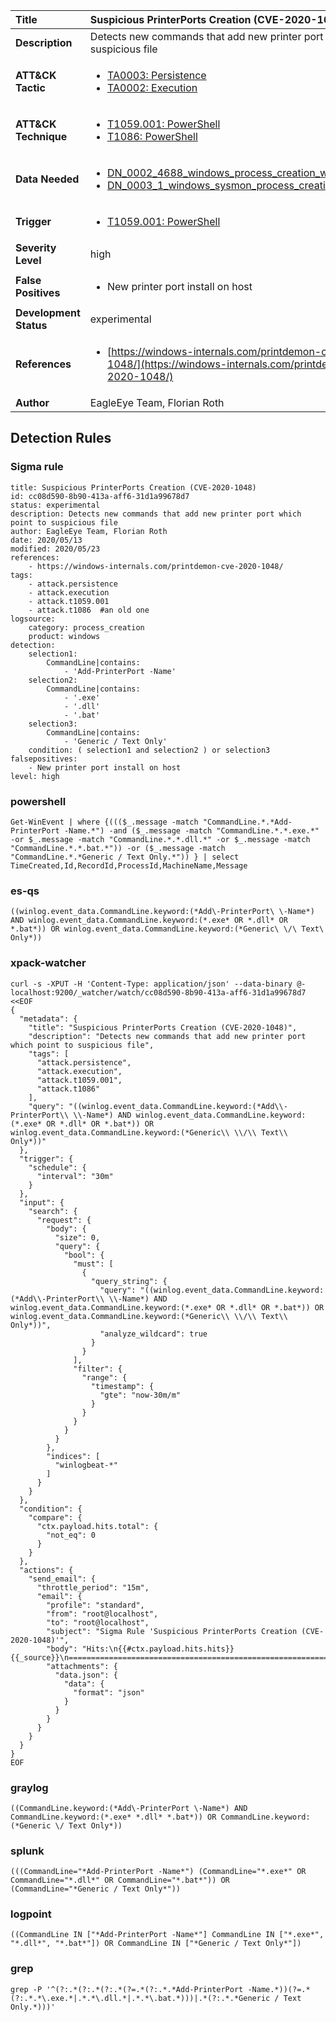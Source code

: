 | Title                    | Suspicious PrinterPorts Creation (CVE-2020-1048)       |
|:-------------------------|:------------------|
| **Description**          | Detects new commands that add new printer port which point to suspicious file |
| **ATT&amp;CK Tactic**    |  <ul><li>[TA0003: Persistence](https://attack.mitre.org/tactics/TA0003)</li><li>[TA0002: Execution](https://attack.mitre.org/tactics/TA0002)</li></ul>  |
| **ATT&amp;CK Technique** | <ul><li>[T1059.001: PowerShell](https://attack.mitre.org/techniques/T1059/001)</li><li>[T1086: PowerShell](https://attack.mitre.org/techniques/T1086)</li></ul>  |
| **Data Needed**          | <ul><li>[DN_0002_4688_windows_process_creation_with_commandline](../Data_Needed/DN_0002_4688_windows_process_creation_with_commandline.md)</li><li>[DN_0003_1_windows_sysmon_process_creation](../Data_Needed/DN_0003_1_windows_sysmon_process_creation.md)</li></ul>  |
| **Trigger**              | <ul><li>[T1059.001: PowerShell](../Triggers/T1059.001.md)</li></ul>  |
| **Severity Level**       | high |
| **False Positives**      | <ul><li>New printer port install on host</li></ul>  |
| **Development Status**   | experimental |
| **References**           | <ul><li>[https://windows-internals.com/printdemon-cve-2020-1048/](https://windows-internals.com/printdemon-cve-2020-1048/)</li></ul>  |
| **Author**               | EagleEye Team, Florian Roth |


## Detection Rules

### Sigma rule

```
title: Suspicious PrinterPorts Creation (CVE-2020-1048)
id: cc08d590-8b90-413a-aff6-31d1a99678d7
status: experimental
description: Detects new commands that add new printer port which point to suspicious file
author: EagleEye Team, Florian Roth
date: 2020/05/13
modified: 2020/05/23
references:
    - https://windows-internals.com/printdemon-cve-2020-1048/
tags:
    - attack.persistence
    - attack.execution
    - attack.t1059.001
    - attack.t1086  #an old one
logsource:
    category: process_creation
    product: windows
detection:
    selection1:
        CommandLine|contains: 
            - 'Add-PrinterPort -Name'
    selection2:
        CommandLine|contains: 
            - '.exe'
            - '.dll'
            - '.bat'
    selection3:
        CommandLine|contains:
            - 'Generic / Text Only'
    condition: ( selection1 and selection2 ) or selection3
falsepositives:
    - New printer port install on host
level: high

```





### powershell
    
```
Get-WinEvent | where {((($_.message -match "CommandLine.*.*Add-PrinterPort -Name.*") -and ($_.message -match "CommandLine.*.*.exe.*" -or $_.message -match "CommandLine.*.*.dll.*" -or $_.message -match "CommandLine.*.*.bat.*")) -or ($_.message -match "CommandLine.*.*Generic / Text Only.*")) } | select TimeCreated,Id,RecordId,ProcessId,MachineName,Message
```


### es-qs
    
```
((winlog.event_data.CommandLine.keyword:(*Add\-PrinterPort\ \-Name*) AND winlog.event_data.CommandLine.keyword:(*.exe* OR *.dll* OR *.bat*)) OR winlog.event_data.CommandLine.keyword:(*Generic\ \/\ Text\ Only*))
```


### xpack-watcher
    
```
curl -s -XPUT -H 'Content-Type: application/json' --data-binary @- localhost:9200/_watcher/watch/cc08d590-8b90-413a-aff6-31d1a99678d7 <<EOF
{
  "metadata": {
    "title": "Suspicious PrinterPorts Creation (CVE-2020-1048)",
    "description": "Detects new commands that add new printer port which point to suspicious file",
    "tags": [
      "attack.persistence",
      "attack.execution",
      "attack.t1059.001",
      "attack.t1086"
    ],
    "query": "((winlog.event_data.CommandLine.keyword:(*Add\\-PrinterPort\\ \\-Name*) AND winlog.event_data.CommandLine.keyword:(*.exe* OR *.dll* OR *.bat*)) OR winlog.event_data.CommandLine.keyword:(*Generic\\ \\/\\ Text\\ Only*))"
  },
  "trigger": {
    "schedule": {
      "interval": "30m"
    }
  },
  "input": {
    "search": {
      "request": {
        "body": {
          "size": 0,
          "query": {
            "bool": {
              "must": [
                {
                  "query_string": {
                    "query": "((winlog.event_data.CommandLine.keyword:(*Add\\-PrinterPort\\ \\-Name*) AND winlog.event_data.CommandLine.keyword:(*.exe* OR *.dll* OR *.bat*)) OR winlog.event_data.CommandLine.keyword:(*Generic\\ \\/\\ Text\\ Only*))",
                    "analyze_wildcard": true
                  }
                }
              ],
              "filter": {
                "range": {
                  "timestamp": {
                    "gte": "now-30m/m"
                  }
                }
              }
            }
          }
        },
        "indices": [
          "winlogbeat-*"
        ]
      }
    }
  },
  "condition": {
    "compare": {
      "ctx.payload.hits.total": {
        "not_eq": 0
      }
    }
  },
  "actions": {
    "send_email": {
      "throttle_period": "15m",
      "email": {
        "profile": "standard",
        "from": "root@localhost",
        "to": "root@localhost",
        "subject": "Sigma Rule 'Suspicious PrinterPorts Creation (CVE-2020-1048)'",
        "body": "Hits:\n{{#ctx.payload.hits.hits}}{{_source}}\n================================================================================\n{{/ctx.payload.hits.hits}}",
        "attachments": {
          "data.json": {
            "data": {
              "format": "json"
            }
          }
        }
      }
    }
  }
}
EOF

```


### graylog
    
```
((CommandLine.keyword:(*Add\-PrinterPort \-Name*) AND CommandLine.keyword:(*.exe* *.dll* *.bat*)) OR CommandLine.keyword:(*Generic \/ Text Only*))
```


### splunk
    
```
(((CommandLine="*Add-PrinterPort -Name*") (CommandLine="*.exe*" OR CommandLine="*.dll*" OR CommandLine="*.bat*")) OR (CommandLine="*Generic / Text Only*"))
```


### logpoint
    
```
((CommandLine IN ["*Add-PrinterPort -Name*"] CommandLine IN ["*.exe*", "*.dll*", "*.bat*"]) OR CommandLine IN ["*Generic / Text Only*"])
```


### grep
    
```
grep -P '^(?:.*(?:.*(?:.*(?=.*(?:.*.*Add-PrinterPort -Name.*))(?=.*(?:.*.*\.exe.*|.*.*\.dll.*|.*.*\.bat.*)))|.*(?:.*.*Generic / Text Only.*)))'
```



